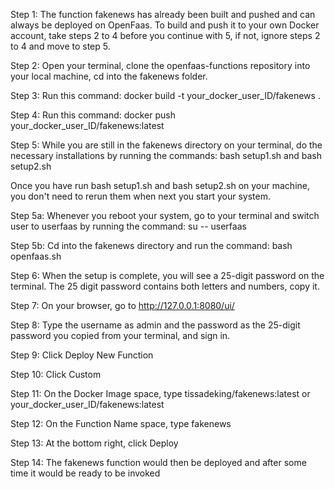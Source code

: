 Step 1: The function fakenews has already been built and pushed and can always be deployed on OpenFaas. 
To build and push it to your own Docker account, take steps 2 to 4 before you continue with 5, if not, ignore steps 2 to 4 and move to step 5.

Step 2: Open your terminal, clone the openfaas-functions repository into your local machine, cd into the fakenews folder.

Step 3: Run this command: docker build -t your_docker_user_ID/fakenews .

Step 4: Run this command: docker push your_docker_user_ID/fakenews:latest

Step 5: While you are still in the fakenews directory on your terminal, do the necessary installations by running the commands: bash setup1.sh and bash setup2.sh

Once you have run bash setup1.sh and bash setup2.sh on your machine, you don't need to rerun them when next you start your system.

Step 5a: Whenever you reboot your system, go to your terminal and switch user to userfaas by running the command: su -- userfaas

Step 5b: Cd into the fakenews directory and run the command: bash openfaas.sh

Step 6: When the setup is complete, you will see a 25-digit password on the terminal. The 25 digit password contains both letters and numbers, copy it.

Step 7: On your browser, go to http://127.0.0.1:8080/ui/

Step 8: Type the username as admin and the password as the 25-digit password you copied from your terminal, and sign in.

Step 9: Click Deploy New Function

Step 10: Click Custom

Step 11: On the Docker Image space, type tissadeking/fakenews:latest or your_docker_user_ID/fakenews:latest

Step 12: On the Function Name space, type fakenews

Step 13: At the bottom right, click Deploy

Step 14: The fakenews function would then be deployed and after some time it would be ready to be invoked
